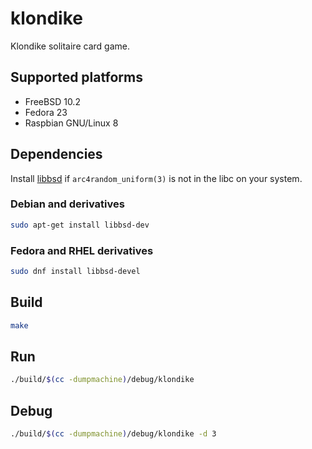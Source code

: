 # klondike

Klondike solitaire card game.

## Supported platforms

  * FreeBSD 10.2
  * Fedora 23
  * Raspbian GNU/Linux 8

## Dependencies

Install [libbsd](http://libbsd.freedesktop.org/wiki/) if `arc4random_uniform(3)`
is not in the libc on your system.

### Debian and derivatives

```bash
sudo apt-get install libbsd-dev
```

### Fedora and RHEL derivatives

```bash
sudo dnf install libbsd-devel
```

## Build

```bash
make
```

## Run

```bash
./build/$(cc -dumpmachine)/debug/klondike
```

## Debug

```bash
./build/$(cc -dumpmachine)/debug/klondike -d 3
```
